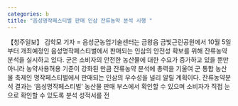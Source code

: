 ```yaml
---
categories: b
title: "음성명작페스티벌 판매 인삼 잔류농약 분석 시행 "
---
```

【청주일보】 김학모 기자 = 음성군농업기술센터는 금왕읍 금빛근린공원에서 10월 5일부터 개최예정인 음성명작페스티벌에서 판매되는 인삼의 안전성 확보를 위해 잔류농약분석을 실시하고 있다. 군은 소비자의 안전한 농산물에 대한 수요가 증가하고 있을 뿐만 아니라 농약사용허용 기준이 강화된 만큼 잔류농약 분석에 총력을 기울여 군 통합 농산물 축제인 명작페스티벌에서 판매되는 인삼의 우수성을 널리 알릴 계획이다. 잔류농약분석 결과는 ‘음성명작페스티벌’ 농산물 판매 부스에서 확인할 수 있으며 소비자가 직접 눈으로 확인할 수 있도록 분석 성적서를 전